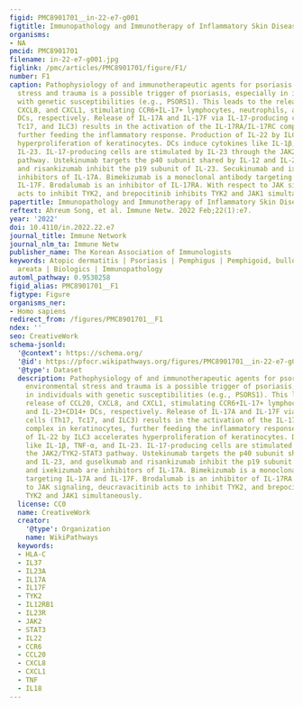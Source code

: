 ```yaml
---
figid: PMC8901701__in-22-e7-g001
figtitle: Immunopathology and Immunotherapy of Inflammatory Skin Diseases
organisms:
- NA
pmcid: PMC8901701
filename: in-22-e7-g001.jpg
figlink: /pmc/articles/PMC8901701/figure/F1/
number: F1
caption: Pathophysiology of and immunotherapeutic agents for psoriasis. External environmental
  stress and trauma is a possible trigger of psoriasis, especially in individuals
  with genetic susceptibilities (e.g., PSORS1). This leads to the release of CCL20,
  CXCL8, and CXCL1, stimulating CCR6+IL-17+ lymphocytes, neutrophils, and IL-23+CD14+
  DCs, respectively. Release of IL-17A and IL-17F via IL-17-producing cells (Th17,
  Tc17, and ILC3) results in the activation of the IL-17RA/IL-17RC complex in keratinocytes,
  further feeding the inflammatory response. Production of IL-22 by ILC3 accelerates
  hyperproliferation of keratinocytes. DCs induce cytokines like IL-1β, TNF-α, and
  IL-23. IL-17-producing cells are stimulated by IL-23 through the JAK2/TYK2-STAT3
  pathway. Ustekinumab targets the p40 subunit shared by IL-12 and IL-23, and guselkumab
  and risankizumab inhibit the p19 subunit of IL-23. Secukinumab and ixekizumab are
  inhibitors of IL-17A. Bimekizumab is a monoclonal antibody targeting IL-17A and
  IL-17F. Brodalumab is an inhibitor of IL-17RA. With respect to JAK signaling, deucravacitinib
  acts to inhibit TYK2, and brepocitinib inhibits TYK2 and JAK1 simultaneously.
papertitle: Immunopathology and Immunotherapy of Inflammatory Skin Diseases.
reftext: Ahreum Song, et al. Immune Netw. 2022 Feb;22(1):e7.
year: '2022'
doi: 10.4110/in.2022.22.e7
journal_title: Immune Network
journal_nlm_ta: Immune Netw
publisher_name: The Korean Association of Immunologists
keywords: Atopic dermatitis | Psoriasis | Pemphigus | Pemphigoid, bullous | Alopecia
  areata | Biologics | Immunopathology
automl_pathway: 0.9530258
figid_alias: PMC8901701__F1
figtype: Figure
organisms_ner:
- Homo sapiens
redirect_from: /figures/PMC8901701__F1
ndex: ''
seo: CreativeWork
schema-jsonld:
  '@context': https://schema.org/
  '@id': https://pfocr.wikipathways.org/figures/PMC8901701__in-22-e7-g001.html
  '@type': Dataset
  description: Pathophysiology of and immunotherapeutic agents for psoriasis. External
    environmental stress and trauma is a possible trigger of psoriasis, especially
    in individuals with genetic susceptibilities (e.g., PSORS1). This leads to the
    release of CCL20, CXCL8, and CXCL1, stimulating CCR6+IL-17+ lymphocytes, neutrophils,
    and IL-23+CD14+ DCs, respectively. Release of IL-17A and IL-17F via IL-17-producing
    cells (Th17, Tc17, and ILC3) results in the activation of the IL-17RA/IL-17RC
    complex in keratinocytes, further feeding the inflammatory response. Production
    of IL-22 by ILC3 accelerates hyperproliferation of keratinocytes. DCs induce cytokines
    like IL-1β, TNF-α, and IL-23. IL-17-producing cells are stimulated by IL-23 through
    the JAK2/TYK2-STAT3 pathway. Ustekinumab targets the p40 subunit shared by IL-12
    and IL-23, and guselkumab and risankizumab inhibit the p19 subunit of IL-23. Secukinumab
    and ixekizumab are inhibitors of IL-17A. Bimekizumab is a monoclonal antibody
    targeting IL-17A and IL-17F. Brodalumab is an inhibitor of IL-17RA. With respect
    to JAK signaling, deucravacitinib acts to inhibit TYK2, and brepocitinib inhibits
    TYK2 and JAK1 simultaneously.
  license: CC0
  name: CreativeWork
  creator:
    '@type': Organization
    name: WikiPathways
  keywords:
  - HLA-C
  - IL37
  - IL23A
  - IL17A
  - IL17F
  - TYK2
  - IL12RB1
  - IL23R
  - JAK2
  - STAT3
  - IL22
  - CCR6
  - CCL20
  - CXCL8
  - CXCL1
  - TNF
  - IL18
---
```

